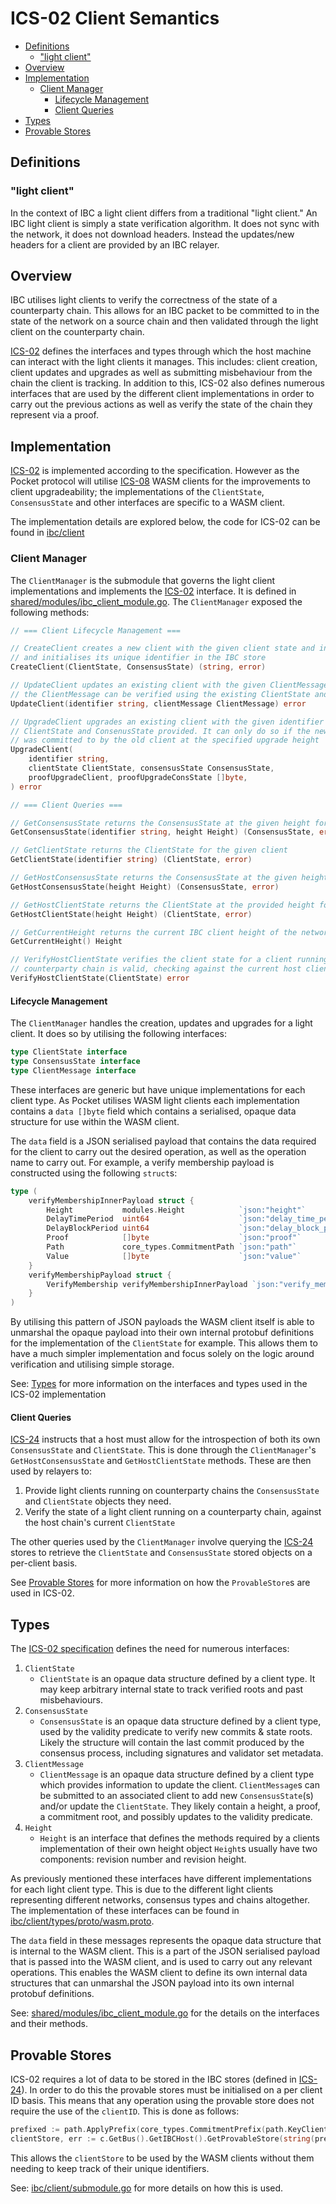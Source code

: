 # ICS-02 Client Semantics <!-- omit in toc -->

- [Definitions](#definitions)
  - ["light client"](#light-client)
- [Overview](#overview)
- [Implementation](#implementation)
  - [Client Manager](#client-manager)
    - [Lifecycle Management](#lifecycle-management)
    - [Client Queries](#client-queries)
- [Types](#types)
- [Provable Stores](#provable-stores)

## Definitions

### "light client"

In the context of IBC a light client differs from a traditional "light client." An IBC light client is simply a state verification algorithm. It does not sync with the network, it does not download headers. Instead the updates/new headers for a client are provided by an IBC relayer.

## Overview

IBC utilises light clients to verify the correctness of the state of a counterparty chain. This allows for an IBC packet to be committed to in the state of the network on a source chain and then validated through the light client on the counterparty chain.

[ICS-02][ics02] defines the interfaces and types through which the host machine can interact with the light clients it manages. This includes: client creation, client updates and upgrades as well as submitting misbehaviour from the chain the client is tracking. In addition to this, ICS-02 also defines numerous interfaces that are used by the different client implementations in order to carry out the previous actions as well as verify the state of the chain they represent via a proof.

## Implementation

[ICS-02][ics02] is implemented according to the specification. However as the Pocket protocol will utilise [ICS-08][ics08] WASM clients for the improvements to client upgradeability; the implementations of the `ClientState`, `ConsensusState` and other interfaces are specific to a WASM client.

The implementation details are explored below, the code for ICS-02 can be found in [ibc/client](../client/)

### Client Manager

The `ClientManager` is the submodule that governs the light client implementations and implements the [ICS-02][ics02] interface. It is defined in [shared/modules/ibc_client_module.go](../../shared/modules/ibc_client_module.go). The `ClientManager` exposed the following methods:

```go
// === Client Lifecycle Management ===

// CreateClient creates a new client with the given client state and initial consensus state
// and initialises its unique identifier in the IBC store
CreateClient(ClientState, ConsensusState) (string, error)

// UpdateClient updates an existing client with the given ClientMessage, given that
// the ClientMessage can be verified using the existing ClientState and ConsensusState
UpdateClient(identifier string, clientMessage ClientMessage) error

// UpgradeClient upgrades an existing client with the given identifier using the
// ClientState and ConsenusState provided. It can only do so if the new client
// was committed to by the old client at the specified upgrade height
UpgradeClient(
	identifier string,
	clientState ClientState, consensusState ConsensusState,
	proofUpgradeClient, proofUpgradeConsState []byte,
) error

// === Client Queries ===

// GetConsensusState returns the ConsensusState at the given height for the given client
GetConsensusState(identifier string, height Height) (ConsensusState, error)

// GetClientState returns the ClientState for the given client
GetClientState(identifier string) (ClientState, error)

// GetHostConsensusState returns the ConsensusState at the given height for the host chain
GetHostConsensusState(height Height) (ConsensusState, error)

// GetHostClientState returns the ClientState at the provided height for the host chain
GetHostClientState(height Height) (ClientState, error)

// GetCurrentHeight returns the current IBC client height of the network
GetCurrentHeight() Height

// VerifyHostClientState verifies the client state for a client running on a
// counterparty chain is valid, checking against the current host client state
VerifyHostClientState(ClientState) error
```

#### Lifecycle Management

The `ClientManager` handles the creation, updates and upgrades for a light client. It does so by utilising the following interfaces:

```go
type ClientState interface
type ConsensusState interface
type ClientMessage interface
```

These interfaces are generic but have unique implementations for each client type. As Pocket utilises WASM light clients each implementation contains a `data []byte` field which contains a serialised, opaque data structure for use within the WASM client.

The `data` field is a JSON serialised payload that contains the data required for the client to carry out the desired operation, as well as the operation name to carry out. For example, a verify membership payload is constructed using the following `struct`s:

```go
type (
	verifyMembershipInnerPayload struct {
		Height           modules.Height            `json:"height"`
		DelayTimePeriod  uint64                    `json:"delay_time_period"`
		DelayBlockPeriod uint64                    `json:"delay_block_period"`
		Proof            []byte                    `json:"proof"`
		Path             core_types.CommitmentPath `json:"path"`
		Value            []byte                    `json:"value"`
	}
	verifyMembershipPayload struct {
		VerifyMembership verifyMembershipInnerPayload `json:"verify_membership"`
	}
)
```

By utilising this pattern of JSON payloads the WASM client itself is able to unmarshal the opaque payload into their own internal protobuf definitions for the implementation of the `ClientState` for example. This allows them to have a much simpler implementation and focus solely on the logic around verification and utilising simple storage.

See: [Types](#types) for more information on the interfaces and types used in the ICS-02 implementation

#### Client Queries

[ICS-24](./ics24.md) instructs that a host must allow for the introspection of both its own `ConsensusState` and `ClientState`. This is done through the `ClientManager`'s `GetHostConsensusState` and `GetHostClientState` methods. These are then used by relayers to:

1. Provide light clients running on counterparty chains the `ConsensusState` and `ClientState` objects they need.
2. Verify the state of a light client running on a counterparty chain, against the host chain's current `ClientState`

The other queries used by the `ClientManager` involve querying the [ICS-24](./ics24.md) stores to retrieve the `ClientState` and `ConsensusState` stored objects on a per-client basis.

See [Provable Stores](#provable-stores) for more information on how the `ProvableStore`s are used in ICS-02.

## Types

The [ICS-02 specification][ics02] defines the need for numerous interfaces:

1. `ClientState`
   - `ClientState` is an opaque data structure defined by a client type. It may keep arbitrary internal state to track verified roots and past misbehaviours.
2. `ConsensusState`
   - `ConsensusState` is an opaque data structure defined by a client type, used by the
     validity predicate to verify new commits & state roots. Likely the structure will contain the last commit produced by the consensus process, including signatures and validator set metadata.
3. `ClientMessage`
   - `ClientMessage` is an opaque data structure defined by a client type which provides information to update the client. `ClientMessage`s can be submitted to an associated client to add new `ConsensusState`(s) and/or update the `ClientState`. They likely contain a height, a proof, a commitment root, and possibly updates to the validity predicate.
4. `Height`
   - `Height` is an interface that defines the methods required by a clients implementation of their own height object `Height`s usually have two components: revision number and revision height.

As previously mentioned these interfaces have different implementations for each light client type. This is due to the different light clients representing different networks, consensus types and chains altogether. The implementation of these interfaces can be found in [ibc/client/types/proto/wasm.proto](../client/types/proto/wasm.proto).

The `data` field in these messages represents the opaque data structure that is internal to the WASM client. This is a part of the JSON serialised payload that is passed into the WASM client, and is used to carry out any relevant operations. This enables the WASM client to define its own internal data structures that can unmarshal the JSON payload into its own internal protobuf definitions.

See: [shared/modules/ibc_client_module.go](../../shared/modules/ibc_client_module.go) for the details on the interfaces and their methods.

## Provable Stores

ICS-02 requires a lot of data to be stored in the IBC stores (defined in [ICS-24](./ics24.md)). In order to do this the provable stores must be initialised on a per client ID basis. This means that any operation using the provable store does not require the use of the `clientID`. This is done as follows:

```go
prefixed := path.ApplyPrefix(core_types.CommitmentPrefix(path.KeyClientStorePrefix), identifier)
clientStore, err := c.GetBus().GetIBCHost().GetProvableStore(string(prefixed))
```

This allows the `clientStore` to be used by the WASM clients without them needing to keep track of their unique identifiers.

See: [ibc/client/submodule.go](../client/submodule.go) for more details on how this is used.

[ics02]: https://github.com/cosmos/ibc/blob/main/spec/core/ics-002-client-semantics/README.md
[ics08]: https://github.com/cosmos/ibc/blob/main/spec/client/ics-008-wasm-client/README.md
